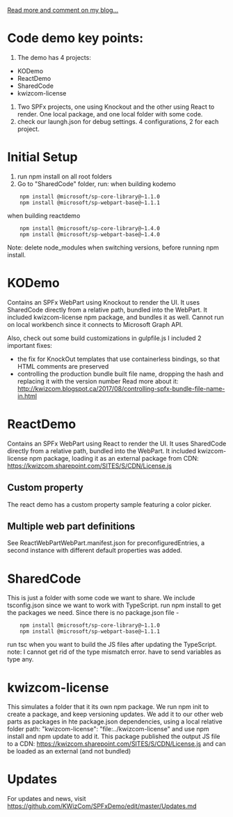 [Read more and comment on my blog...](https://kwizcom.blogspot.ca/2017/08/spfx-isv-insight-to-microsofts-latest.html)

# Code demo key points:

1. The demo has 4 projects:
* KODemo
* ReactDemo
* SharedCode
* kwizcom-license
1. Two SPFx projects, one using Knockout and the other using React to render. One local package, and one local folder with some code.
1. check our laungh.json for debug settings. 4 configurations, 2 for each project.

# Initial Setup
1. run npm install on all root folders
1. Go to "SharedCode" folder, run:
when building kodemo
```
    npm install @microsoft/sp-core-library@~1.1.0
    npm install @microsoft/sp-webpart-base@~1.1.1
```
when building reactdemo
```
    npm install @microsoft/sp-core-library@~1.4.0
    npm install @microsoft/sp-webpart-base@~1.4.0
```
Note: delete node_modules when switching versions, before running npm install.

# KODemo
Contains an SPFx WebPart using Knockout to render the UI.
It uses SharedCode directly from a relative path, bundled into the WebPart.
It included kwizcom-license npm package, and bundles it as well.
Cannot run on local workbench since it connects to Microsoft Graph API.

Also, check out some build customizations in gulpfile.js
I included 2 important fixes:
- the fix for KnockOut templates that use containerless bindings, so that HTML comments are preserved
- controlling the production bundle built file name, dropping the hash and replacing it with the version number
Read more about it: http://kwizcom.blogspot.ca/2017/08/controlling-spfx-bundle-file-name-in.html

# ReactDemo
Contains an SPFx WebPart using React to render the UI.
It uses SharedCode directly from a relative path, bundled into the WebPart.
It included kwizcom-license npm package, loading it as an external package from CDN: 
https://kwizcom.sharepoint.com/SITES/S/CDN/License.js

## Custom property
The react demo has a custom property sample featuring a color picker.

## Multiple web part definitions
See ReactWebPartWebPart.manifest.json for preconfiguredEntries, a second instance with different default properties was added.

# SharedCode
This is just a folder with some code we want to share.
We include tsconfig.json since we want to work with TypeScript.
run npm install to get the packages we need. Since there is no package.json file -
```
    npm install @microsoft/sp-core-library@~1.1.0
    npm install @microsoft/sp-webpart-base@~1.1.1
```
run tsc when you want to build the JS files after updating the TypeScript.
    note: I cannot get rid of the type mismatch error. have to send variables as type any.

# kwizcom-license
This simulates a folder that it its own npm package.
We run npm init to create a package, and keep versioning updates.
We add it to our other web parts as packages in hte package.json dependencies, using a local relative folder path:
    "kwizcom-license": "file:../kwizcom-license"
and use npm install and npm update to add it.
This package published the output JS file to a CDN:
https://kwizcom.sharepoint.com/SITES/S/CDN/License.js
and can be loaded as an external (and not bundled)


# Updates
For updates and news, visit https://github.com/KWizCom/SPFxDemo/edit/master/Updates.md
